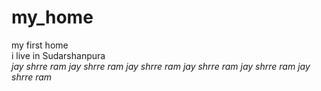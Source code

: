 # my_home
my first home    <br> i live in Sudarshanpura
<br>
<i>jay shrre ram</i>
<i>jay shrre ram</i>
<i>jay shrre ram</i>
<i>jay shrre ram</i>
<i>jay shrre ram</i>
<i>jay shrre ram</i>
